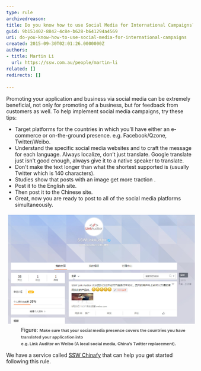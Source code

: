 ```yaml
---
type: rule
archivedreason: 
title: Do you know how to use Social Media for International Campaigns?
guid: 9b151402-8842-4c8e-b628-b641294a4569
uri: do-you-know-how-to-use-social-media-for-international-campaigns
created: 2015-09-30T02:01:26.0000000Z
authors:
- title: Martin Li
  url: https://ssw.com.au/people/martin-li
related: []
redirects: []

---
```


Promoting your application and business via social media can be extremely beneficial, not only for promoting of a business, but for feedback from customers as well. To help implement social media campaigns, try these tips:

<!--endintro-->

* Target platforms for the countries in which you’ll have either an e-commerce or on-the-ground presence. e.g. Facebook/Qzone, Twitter/Weibo.
* Understand the specific social media websites and to craft the message for each  language. Always localize, don’t just translate. Google translate just isn't good enough, always give it to a native speaker to translate.
* Don't make the text longer than what the shortest supported is (usually Twitter which is 140 characters).
* Studies show that posts with an image get more traction .
* Post it to the English site.
* Then post it to the Chinese site.
* Great, now you are ready to post to all of the social media platforms simultaneously.
<dl class="image"><dt> <img alt="Facebook Like pages" src="Weibo.jpg" style="margin:5px;width:545px;"> </dt><dd>Figure: <span style="color:#555555;line-height:16px;font-size:11px;font-weight:bold;"> Make sure that your social media presence covers the countries you have translated your application into </span></dd><dd> <span style="color:#555555;line-height:16px;font-size:11px;font-weight:bold;">              e.g. Link Auditor on Weibo (A local social media, China’s Twitter replacement)</span><span style="color:#555555;line-height:16px;font-size:11px;font-weight:bold;">. </span>  </dd></dl>

We have a service called [SSW Chinafy](https://www.ssw.com.au/ssw/Consulting/China-Localization.aspx) that can help you get started following this rule.
